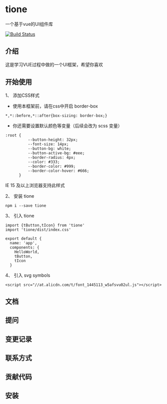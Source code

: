 # tione
一个基于vue的UI组件库

[![Build Status](https://travis-ci.org/A-Tione/tione.svg?branch=master)](https://travis-ci.org/A-Tione/tione)

## 介绍

这是学习VUE过程中做的一个UI框架，希望你喜欢

## 开始使用
  1、 添加CSS样式
  - 使用本框架前，请在css中开启 border-box
  ```
  *,*::before,*::after{box-sizing: border-box;}
  ```
  - 你还需要设置默认颜色等变量（后续会改为 scss 变量）
  ```
  :root {
            --button-height: 32px;
            --font-size: 14px;
            --button-bg: white;
            --button-active-bg: #eee;
            --border-radius: 4px;
            --color: #333;
            --border-color: #999;
            --border-color-hover: #666;
        }
  ```
  IE 15 及以上浏览器支持此样式

  2、 安装 tione
  ```
  npm i --save tione
  ```
  3、 引入 tione
  ```
  import {tButton,tIcon} from 'tione'
  import 'tione/dist/index.css'
  
  export default {
    name: 'app',
    components: {
      HelloWorld,
      tButton,
      tIcon
    }

  ```
  4、 引入 svg symbols
  ```
  <script src="//at.alicdn.com/t/font_1445113_w5afsvu02ul.js"></script>
  ```
  


## 文档

## 提问

## 变更记录

## 联系方式

## 贡献代码

## 安装

